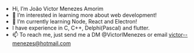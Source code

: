 - Hi, I’m João Victor Menezes Amorim
- 👀 I’m interested in learning more about web development!
- 🌱 I’m currently learning Node, React and Electron!
- I have experience in C, C++, Delphi(Pascal) and flutter.
- 📫 To reach me, just send me a DM @VictorlMenezes or email victor--menezes@hotmail.com
